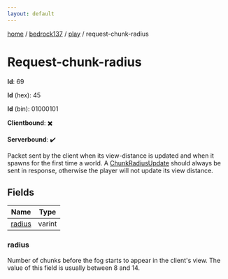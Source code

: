 ```yaml
---
layout: default
---
```


[home](/)  /  [bedrock137](/protocol/bedrock137)  /  [play](/protocol/bedrock137/play)  /  request-chunk-radius

# Request-chunk-radius

**Id**: 69

**Id** (hex): 45

**Id** (bin): 01000101

**Clientbound**: ✖️

**Serverbound**: ✔️

Packet sent by the client when its view-distance is updated and when it spawns for the first time a world. A [ChunkRadiusUpdate](#play_chunk-radius_update) should always be sent in response, otherwise the player will not update its view distance.

## Fields

Name | Type
---|---
[radius](#radius) | varint

### radius

Number of chunks before the fog starts to appear in the client's view. The value of this field is usually between 8 and 14.


